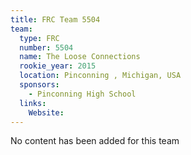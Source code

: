 ```yaml
---
title: FRC Team 5504
team:
  type: FRC
  number: 5504
  name: The Loose Connections
  rookie_year: 2015
  location: Pinconning , Michigan, USA
  sponsors:
    - Pinconning High School
  links:
    Website: 
---
```

No content has been added for this team